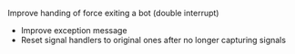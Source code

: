 Improve handing of force exiting a bot (double interrupt)
- Improve exception message
- Reset signal handlers to original ones after no longer capturing signals
